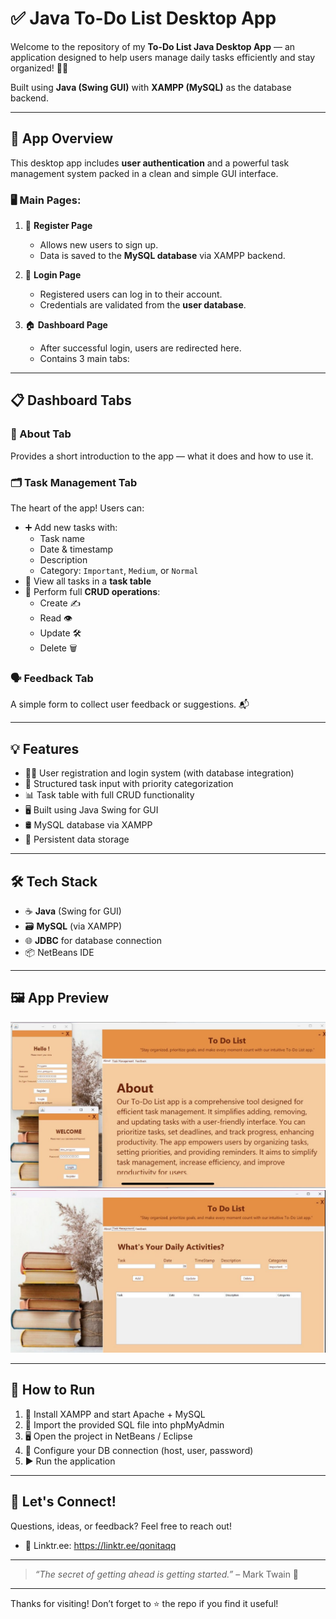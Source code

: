 # ✅ Java To-Do List Desktop App

Welcome to the repository of my **To-Do List Java Desktop App** — an application designed to help users manage daily tasks efficiently and stay organized! 📅📌

Built using **Java (Swing GUI)** with **XAMPP (MySQL)** as the database backend.

---

## 🧭 App Overview

This desktop app includes **user authentication** and a powerful task management system packed in a clean and simple GUI interface.

### 🖥️ Main Pages:

1. 🔐 **Register Page**  
   - Allows new users to sign up.  
   - Data is saved to the **MySQL database** via XAMPP backend.

2. 🔑 **Login Page**  
   - Registered users can log in to their account.  
   - Credentials are validated from the **user database**.

3. 🏠 **Dashboard Page**  
   - After successful login, users are redirected here.  
   - Contains 3 main tabs:

---

## 📋 Dashboard Tabs

### 🧾 About Tab
Provides a short introduction to the app — what it does and how to use it.

### 🗂️ Task Management Tab
The heart of the app! Users can:

- ➕ Add new tasks with:
  - Task name
  - Date & timestamp
  - Description
  - Category: `Important`, `Medium`, or `Normal`
- 🧾 View all tasks in a **task table**
- 🔄 Perform full **CRUD operations**:
  - Create ✍️
  - Read 👁️
  - Update 🛠️
  - Delete 🗑️

### 🗣️ Feedback Tab
A simple form to collect user feedback or suggestions. 📬

---

## 💡 Features

- 🧑‍💻 User registration and login system (with database integration)
- 🧾 Structured task input with priority categorization
- 📊 Task table with full CRUD functionality
- 🖥️ Built using Java Swing for GUI
- 🛢️ MySQL database via XAMPP
- 💾 Persistent data storage

---

## 🛠️ Tech Stack

- ☕ **Java** (Swing for GUI)
- 🗃️ **MySQL** (via XAMPP)
- 🌐 **JDBC** for database connection
- 📦 NetBeans IDE

---

## 🖼️ App Preview

![To-Do List Screenshot](javatodolist-registerloginabout.jpg)
![To-Do List Screenshot](javatodolist-todolist.jpg)

---

## 🚀 How to Run

1. 🧰 Install XAMPP and start Apache + MySQL
2. 📁 Import the provided SQL file into phpMyAdmin
3. 🖥️ Open the project in NetBeans / Eclipse
4. 🔌 Configure your DB connection (host, user, password)
5. ▶️ Run the application

---

## 🤝 Let's Connect!

Questions, ideas, or feedback? Feel free to reach out!

- 💌 Linktr.ee: https://linktr.ee/qonitaqq

---

> *“The secret of getting ahead is getting started.”* – Mark Twain 💬

---

Thanks for visiting! Don’t forget to ⭐️ the repo if you find it useful!
